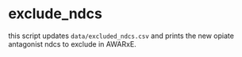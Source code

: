 # exclude_ndcs
this script updates `data/excluded_ndcs.csv` and prints the new opiate antagonist ndcs to exclude in AWARxE.
